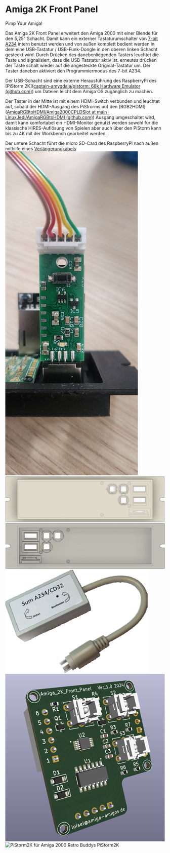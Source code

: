 # Amiga 2K Front Panel
Pimp Your Amiga!

Das Amiga 2K Front Panel erweitert den Amiga 2000 mit einer Blende für den 5,25" Schacht. Damit kann ein externer Tastaturumschalter von [7-bit A234]([7-bit](https://retro.7-bit.pl/?lang=en&go=projekty&name=SUM234)) intern benutzt werden und von außen komplett bedient werden in dem eine USB-Tastatur / USB-Funk-Dongle in den oberen linken Schacht gesteckt wird. Durch Drücken des danebenliegenden Tasters leuchtet die Taste und signalisiert, dass die USB-Tatstatur aktiv ist. erneutes drücken der Taste schält wieder auf die angesteckte Original-Tastatur um. Der Taster daneben aktiviert den Programmiermodus des 7-bit A234.


Der USB-Schacht sind eine externe Herausführung des RaspberryPi des [PiStorm 2K]([captain-amygdala/pistorm: 68k Hardware Emulator (github.com)](https://github.com/captain-amygdala/pistorm)) um Dateien leicht dem Amiga OS zugänglich zu machen.


Der Taster in der Mitte ist mit einem HDMI-Switch verbunden und leuchtet auf, sobald der HDMI-Ausgang des PiStrorms auf den [RGB2HDMI]([AmigaRGBtoHDMI/Amiga2000CPLDSlot at main · LinuxJedi/AmigaRGBtoHDMI (github.com)](https://github.com/LinuxJedi/AmigaRGBtoHDMI/tree/main/Amiga2000CPLDSlot)) Ausgang umgeschaltet wird, damit kann komfortabel ein HDMI-Monitor genutzt werden sowohl für die klassische HIRES-Auflösung von Spielen aber auch über den PiStorm kann bis zu 4K mit der Workbench gearbeitet werden.

Der untere Schacht führt die micro SD-Card des RaspberryPi nach außen mithilfe eines [Verlängerungkabels](https://www.amazon.de/gp/product/B09MTJ17ZX)
![Amiga 2K Front Panel Platine](https://github.com/Kupferschmid/Amiga/blob/main/images/A234_installed_in%20Panel.jpg)
![fusion360 Frontpanel Front](https://github.com/Kupferschmid/Amiga/blob/main/images/fusion360-Frontpanel_Front.png)
![fusion360 Frontpanel Back](https://github.com/Kupferschmid/Amiga/blob/main/images/fusion360-Frontpanel_Back.png)
![SUM A234](https://github.com/Kupferschmid/Amiga/blob/main/images/SUM%20A234.png)
![Amiga2K Front Panel Platine](https://github.com/Kupferschmid/Amiga/blob/main/images/Amiga2K-Front-Panel-Platine.png)
![PiStorm2K für Amiga 2000 Retro Buddys PiStorm2K](https://www.retrobuddys.com/wp-content/uploads/2024/01/retro-jan-3-scaled.jpg)

